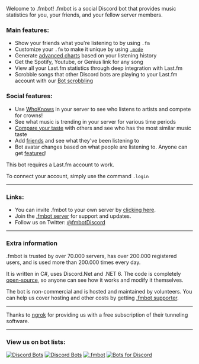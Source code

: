 Welcome to .fmbot! .fmbot is a social Discord bot that provides music statistics for you, your friends, and your fellow server members.

### Main features:

- Show your friends what you're listening to by using `.fm`
- Customize your `.fm` to make it unique by using [`.mode`](/commands/#mode)
- Generate [advanced charts](/commands/albums/#chart-c) based on your listening history
- Get the Spotify, Youtube, or Genius link for any song
- View all your Last.fm statistics through deep integration with Last.fm
- Scrobble songs that other Discord bots are playing to your Last.fm account with our [Bot scrobbling](/botscrobbling/)

### Social features:

- Use [WhoKnows](/commands/artists/#whoknows-wk-w) in your server to see who listens to artists and compete for crowns!
- See what music is trending in your server for various time periods
- [Compare your taste](/commands/artists/#taste-t) with others and see who has the most similar music taste
- Add [friends](/commands/friends/) and see what they've been listening to
- Bot avatar changes based on what people are listening to. Anyone can get [featured](/commands/featured/)!


This bot requires a Last.fm account to work. 

To connect your account, simply use the command `.login`

---

### Links:

- You can invite .fmbot to your own server by [clicking here](http://invite.fmbot.xyz).
- Join the [.fmbot server](http://server.fmbot.xyz/) for support and updates.
- Follow us on Twitter: [@fmbotDiscord](https://twitter.com/fmbotDiscord)

---

### Extra information

.fmbot is trusted by over 70.000 servers, has over 200.000 registered users, and is used more than 200.000 times every day.

It is written in C#, uses Discord.Net and .NET 6. The code is completely [open-source](https://github.com/fmbot-discord/fmbot/), so anyone can see how it works and modify it themselves.

The bot is non-commercial and is hosted and maintained by volunteers. You can help us cover hosting and other costs by getting [.fmbot supporter](/supporter/).

---

Thanks to [ngrok](https://ngrok.com/) for providing us with a free subscription of their tunneling software.

---


### View us on bot lists:

[![Discord Bots](https://top.gg/api/widget/356268235697553409.svg)](https://top.gg/bot/356268235697553409)
[![Discord Bots](https://discord.boats/api/widget/356268235697553409)](https://discord.boats/bot/356268235697553409)
[![.fmbot](https://bots.ondiscord.xyz/bots/356268235697553409/embed?theme=dark)](https://bots.ondiscord.xyz/bots/356268235697553409)
[![Bots for Discord](https://botsfordiscord.com/api/bot/356268235697553409/widget)](https://botsfordiscord.com/bots/356268235697553409)
